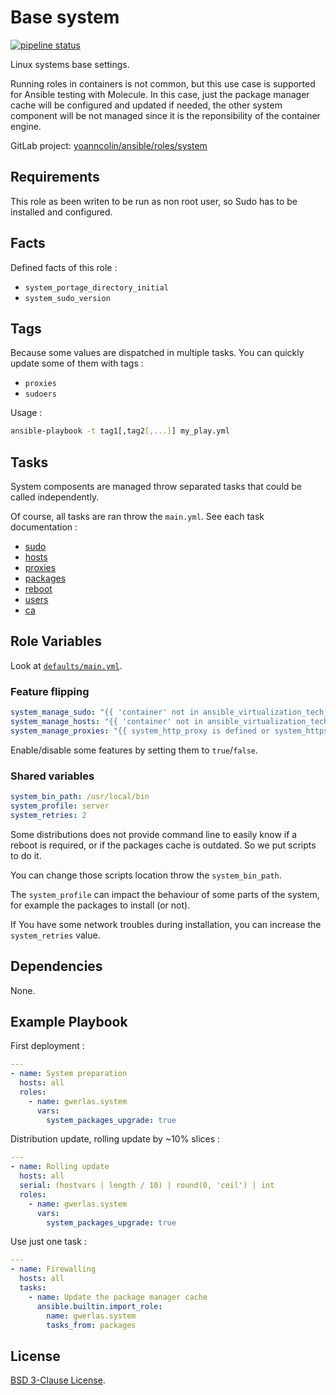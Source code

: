 Base system
===========

[![pipeline status](https://gitlab.com/yoanncolin/ansible/roles/system/badges/main/pipeline.svg)](https://gitlab.com/yoanncolin/ansible/roles/system/-/commits/main)

Linux systems base settings.

Running roles in containers is not common, but this use case is supported for
Ansible testing with Molecule. In this case, just the package manager cache
will be configured and updated if needed, the other system component will be
not managed since it is the reponsibility of the container engine.

GitLab project: [yoanncolin/ansible/roles/system](https://gitlab.com/yoanncolin/ansible/roles/system)

Requirements
------------

This role as been writen to be run as non root user, so Sudo has to be installed and configured.

Facts
-----

Defined facts of this role :

- `system_portage_directory_initial`
- `system_sudo_version`

Tags
----

Because some values are dispatched in multiple tasks. You can quickly update some of them with tags :

- `proxies`
- `sudoers`

Usage :

```sh
ansible-playbook -t tag1[,tag2[,...]] my_play.yml
```

Tasks
-----

System composents are managed throw separated tasks that could be called independently.

Of course, all tasks are ran throw the `main.yml`. See each task documentation :

* [sudo](docs/sudo.md)
* [hosts](docs/hosts.md)
* [proxies](docs/proxies.md)
* [packages](docs/packages.md)
* [reboot](docs/reboot.md)
* [users](docs/users.md)
* [ca](docs/ca.md)

Role Variables
--------------

Look at [`defaults/main.yml`](defaults/main.yml).

### Feature flipping

```yaml
system_manage_sudo: "{{ 'container' not in ansible_virtualization_tech_guest }}"
system_manage_hosts: "{{ 'container' not in ansible_virtualization_tech_guest }}"
system_manage_proxies: "{{ system_http_proxy is defined or system_https_proxy is defined or system_ftp_proxy is defined }}"
```

Enable/disable some features by setting them to `true`/`false`.

### Shared variables

```yaml
system_bin_path: /usr/local/bin
system_profile: server
system_retries: 2
```

Some distributions does not provide command line to easily know if a reboot is
required, or if the packages cache is outdated. So we put scripts to do it.

You can change those scripts location throw the `system_bin_path`.

The `system_profile` can impact the behaviour of some parts of the system,
for example the packages to install (or not).

If You have some network troubles during installation, you can increase the
`system_retries` value.

Dependencies
------------

None.

Example Playbook
----------------

First deployment :

```yaml
---
- name: System preparation
  hosts: all
  roles:
    - name: gwerlas.system
      vars:
        system_packages_upgrade: true
```

Distribution update, rolling update by ~10% slices :

```yaml
---
- name: Rolling update
  hosts: all
  serial: (hostvars | length / 10) | round(0, 'ceil') | int
  roles:
    - name: gwerlas.system
      vars:
        system_packages_upgrade: true
```

Use just one task :

```yaml
---
- name: Firewalling
  hosts: all
  tasks:
    - name: Update the package manager cache
      ansible.builtin.import_role:
        name: gwerlas.system
        tasks_from: packages
```

License
-------

[BSD 3-Clause License](LICENSE).

